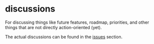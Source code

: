 # discussions
For discussing things like future features, roadmap, priorities, and other things that are not directly action-oriented (yet).

The actual discussions can be found in the [issues](https://github.com/exercism/discussions/issues) section.
